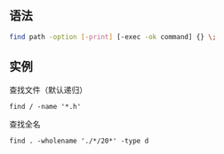 ## 语法
```sh
find path -option [-print] [-exec -ok command] {} \;
```

## 实例
查找文件（默认递归）  
```
find / -name '*.h'
```

查找全名
```
find . -wholename './*/20*' -type d
```
